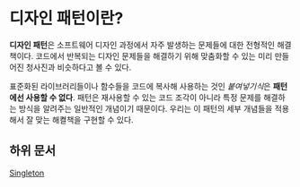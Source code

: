 # 디자인 패턴이란?

**디자인 패턴**은 소프트웨어 디자인 과정에서 자주 발생하는 문제들에 대한 전형적인 해결책이다. 코드에서 반복되는 디자인 문제들을 해결하기 위해 맞춤화할 수 있는 미리 만들어진 청사진과 비슷하다고 볼 수 있다.

표준화된 라이브러리들이나 함수들을 코드에 복사해 사용하는 것인 *붙여넣기식*은 **패턴에선 사용할 수 없다**. 패턴은 재사용할 수 있는 코드 조각이 아니라 특정 문제를 해결하는 방식을 알려주는 일반적인 개념이기 때문이다. 우리는 이 패턴의 세부 개념들을 적용해서 잘 맞는 해켤책을 구현할 수 있다.

## 하위 문서

[Singleton](concept/singleton.md)